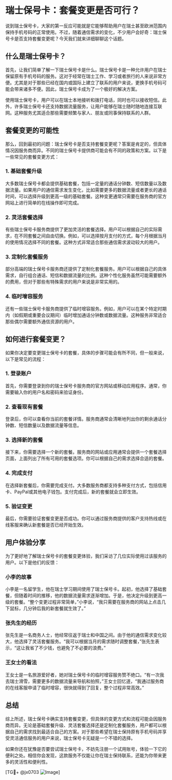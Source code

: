 # 瑞士保号卡：套餐变更是否可行？

说到瑞士保号卡，大家的第一反应可能就是它能够帮助用户在瑞士甚至欧洲范围内保持手机号码的正常使用。不过，随着通信需求的变化，不少用户会好奇：瑞士保号卡是否支持套餐变更呢？今天我们就来详细聊聊这个话题。

## 什么是瑞士保号卡？

首先，让我们简单了解一下瑞士保号卡是什么。瑞士保号卡是一种允许用户在瑞士保留原有手机号码的服务。这对于经常在瑞士工作、学习或者旅行的人来说非常方便。尤其是对于那些已经在国内或国际上建立了联系的用户来说，更换手机号码可能会带来诸多不便。因此，瑞士保号卡成为了一个极好的解决方案。

使用瑞士保号卡，用户可以在瑞士本地接听和拨打电话，同时也可以接收短信。此外，许多瑞士保号卡还支持数据流量服务，让用户能够在瑞士随时随地连接互联网。这种服务尤其适合那些需要频繁与家人、朋友或同事保持联系的人群。

## 套餐变更的可能性

那么，回到最初的问题：瑞士保号卡是否支持套餐变更呢？答案是肯定的，但具体情况因服务商而异。不同的瑞士保号卡提供商可能会有不同的政策和方案。以下是一些常见的套餐变更方式：

### 1. **基础套餐升级**

大多数瑞士保号卡都会提供基础套餐，包括一定量的通话分钟数、短信数量以及数据流量。如果用户的通信需求发生变化，比如需要更多的数据流量或者更长的通话时间，可以选择升级到更高一级的基础套餐。这种变更通常只需要在服务商的官方网站上进行简单的在线操作即可完成。

### 2. **灵活套餐选择**

有些瑞士保号卡服务商提供了更加灵活的套餐选择。用户可以根据自己的实际需求，在不同套餐之间自由切换。例如，可以选择按月支付的方式，每个月根据当月的使用情况选择不同的套餐。这种方式非常适合那些通信需求波动较大的用户。

### 3. **定制化套餐服务**

部分高端的瑞士保号卡服务商还提供了定制化套餐服务。用户可以根据自己的具体需求，自行组合通话、短信和数据流量的比例。这种个性化服务虽然可能需要额外的费用，但对于那些有特殊需求的用户来说是非常实用的。

### 4. **临时增容服务**

还有一些瑞士保号卡服务商提供了临时增容服务。例如，用户可以在某个特定时期内（如假期或重要会议期间）临时增加通话分钟数或数据流量。这种服务非常适合那些偶尔需要额外通信资源的用户。

## 如何进行套餐变更？

如果你决定要变更瑞士保号卡的套餐，具体的步骤可能会有所不同，但一般来说，以下是常见的流程：

### 1. 登录账户

首先，你需要登录到你的瑞士保号卡服务商的官方网站或移动应用程序。通常，你需要输入你的用户名和密码来验证身份。

### 2. 查看现有套餐

登录后，你可以查看你当前的套餐详情。服务商通常会清晰地列出你的剩余通话分钟数、短信数量以及数据流量等信息。

### 3. 选择新的套餐

接下来，你需要选择一个新的套餐。服务商的网站或应用通常会提供一个套餐选择页面，上面列出了所有可用的套餐选项。你可以根据自己的需求选择合适的套餐。

### 4. 完成支付

在选择新套餐后，你需要完成支付。大多数服务商都支持多种支付方式，包括信用卡、PayPal或其他电子钱包。支付完成后，新的套餐就会立即生效。

### 5. 验证变更

最后，你需要验证套餐变更是否成功。你可以通过服务商提供的客户支持热线或在线客服来确认新套餐是否已经开始生效。

## 用户体验分享

为了更好地了解瑞士保号卡的套餐变更体验，我们采访了几位实际使用过该服务的用户。以下是他们的反馈：

### 小李的故事

小李是一名留学生，他在瑞士学习期间使用了瑞士保号卡。起初，他选择了基础套餐，但随着时间的推移，他的数据流量需求逐渐增加。于是，他决定升级到更高一级的套餐。“整个变更过程非常简单，”小李说，“我只需要在服务商的网站上点击几下鼠标，几分钟后我的新套餐就生效了。”

### 张先生的经历

张先生是一名商务人士，他经常往返于瑞士和中国之间。由于他的通信需求变化较大，他选择了灵活套餐服务。“我可以根据当月的需求随时调整套餐，”张先生表示，“这让我省了不少钱，也避免了不必要的浪费。”

### 王女士的看法

王女士是一名旅游爱好者，她对瑞士保号卡的临时增容服务赞不绝口。“有一次我去瑞士滑雪，需要更多的数据流量来导航和拍照，”王女士回忆道，“我通过服务商的在线客服申请了临时增容，很快就得到了回复，整个过程非常高效。”

## 总结

综上所述，瑞士保号卡确实支持套餐变更，但具体的变更方式和流程可能会因服务商而异。无论是基础套餐升级、灵活套餐选择还是定制化套餐服务，用户都可以根据自己的需求找到最适合自己的方案。对于那些希望在瑞士保持原有手机号码并享受灵活通信服务的用户来说，瑞士保号卡无疑是一个不错的选择。

如果你还在犹豫是否要尝试瑞士保号卡，不妨先注册一个试用账号，体验一下它的便利之处。相信你会发现，这款服务不仅能让你在瑞士保持联系，还能为你带来更多的灵活性和便利性。

[TG💪+ @jx0703 ![Image](https://github.com/user-attachments/assets/dbca1d08-cadb-493c-b0ec-ad6f7a83f270)]